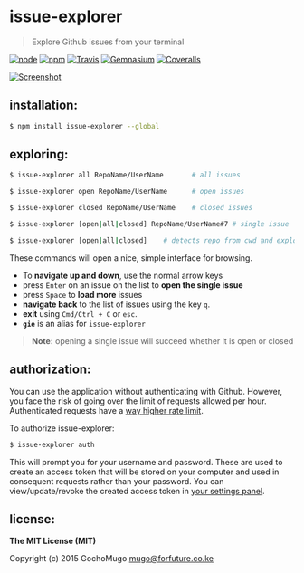 
# issue-explorer

> Explore Github issues from your terminal

[![node](https://img.shields.io/node/v/issue-explorer.svg?style=flat-square)](https://www.npmjs.com/package/issue-explorer) [![npm](https://img.shields.io/npm/v/issue-explorer.svg?style=flat-square)](https://www.npmjs.com/package/issue-explorer) [![Travis](https://img.shields.io/travis/GochoMugo/issue-explorer.svg?style=flat-square)](https://travis-ci.org/GochoMugo/issue-explorer) [![Gemnasium](https://img.shields.io/gemnasium/GochoMugo/issue-explorer.svg?style=flat-square)](https://gemnasium.com/GochoMugo/issue-explorer) [![Coveralls](https://img.shields.io/coveralls/GochoMugo/issue-explorer.svg?style=flat-square)](https://coveralls.io/github/GochoMugo/issue-explorer?branch=master)

[![Screenshot](https://raw.githubusercontent.com/GochoMugo/issue-explorer/master/screenshot.gif)](https://github.com/GochoMugo/issue-explorer)


## installation:

```bash
$ npm install issue-explorer --global
```


## exploring:

```bash
$ issue-explorer all RepoName/UserName       # all issues

$ issue-explorer open RepoName/UserName      # open issues

$ issue-explorer closed RepoName/UserName    # closed issues

$ issue-explorer [open|all|closed] RepoName/UserName#7 # single issue

$ issue-explorer [open|all|closed]    # detects repo from cwd and explores issues
```

These commands will open a nice, simple interface for browsing.

* To **navigate up and down**, use the normal arrow keys
* press `Enter` on an issue on the list to **open the single issue**
* press `Space` to **load more** issues
* **navigate back** to the list of issues using the key `q`.
* **exit** using `Cmd/Ctrl + C` or `esc`.
* **`gie`** is an alias for `issue-explorer`

> **Note:** opening a single issue will succeed whether it is open or closed


## authorization:

You can use the application without authenticating with Github. However, you face the risk of going over the limit of requests allowed per hour. Authenticated requests have a [way higher rate limit](https://developer.github.com/v3/#rate-limiting).

To authorize issue-explorer:

```bash
$ issue-explorer auth
```

This will prompt you for your username and password. These are used to create an access token that will be stored on your computer and used in consequent requests rather than your password. You can view/update/revoke the created access token in [your settings panel](https://github.com/settings/tokens).


## license:

__The MIT License (MIT)__

Copyright (c) 2015 GochoMugo <mugo@forfuture.co.ke>
